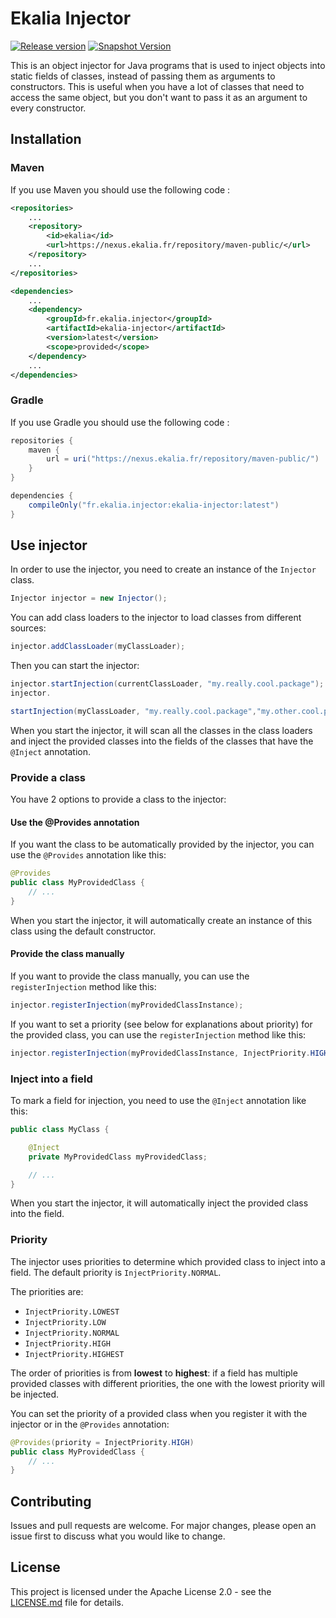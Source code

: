 # Ekalia Injector

[![Release version](https://img.shields.io/nexus/maven-releases/fr.ekalia.injector/ekalia-injector?server=https%3A%2F%2Fnexus.ekalia.fr&label=Release&color=green&link=https%3A%2F%2Fnexus.ekalia.fr%2F%23browse%2Fbrowse%3Amaven-release%3Afr%252Fekalia%252Finjector%252Fekalia-injector)](https://nexus.ekalia.fr/#browse/browse:maven-releases:fr%2Fekalia%2Finjector%2Fekalia-injector) [![Snapshot Version](https://img.shields.io/nexus/maven-snapshots/fr.ekalia.injector/ekalia-injector?server=https%3A%2F%2Fnexus.ekalia.fr&label=Snapshot&color=blue&link=https%3A%2F%2Fnexus.ekalia.fr%2F%23browse%2Fbrowse%3Amaven-public%3Afr%252Fekalia%252Finjector%252Fekalia-injector)](https://nexus.ekalia.fr/#browse/browse:maven-snapshots:fr%2Fekalia%2Finjector%2Fekalia-injector)

This is an object injector for Java programs that is used to inject objects into static fields of classes, instead of
passing them as arguments to constructors. This is useful when you have a lot of classes that need to access the same
object, but you don't want to pass it as an argument to every constructor.

## Installation

### Maven

If you use Maven you should use the following code :

```xml
<repositories>
    ...
    <repository>
        <id>ekalia</id>
        <url>https://nexus.ekalia.fr/repository/maven-public/</url>
    </repository>
    ...
</repositories>

<dependencies>
    ...
    <dependency>
        <groupId>fr.ekalia.injector</groupId>
        <artifactId>ekalia-injector</artifactId>
        <version>latest</version>
        <scope>provided</scope>
    </dependency>
    ...
</dependencies>
```

### Gradle

If you use Gradle you should use the following code :

```groovy
repositories {
    maven {
        url = uri("https://nexus.ekalia.fr/repository/maven-public/")
    }
}

dependencies {
    compileOnly("fr.ekalia.injector:ekalia-injector:latest")
}
```

## Use injector

In order to use the injector, you need to create an instance of the `Injector` class.

```java
Injector injector = new Injector();
```

You can add class loaders to the injector to load classes from different sources:

```java
injector.addClassLoader(myClassLoader);
```

Then you can start the injector:

```java
injector.startInjection(currentClassLoader, "my.really.cool.package");
injector.

startInjection(myClassLoader, "my.really.cool.package","my.other.cool.package");
```

When you start the injector, it will scan all the classes in the class loaders and inject the provided classes into the
fields of the classes that have the `@Inject` annotation.

### Provide a class

You have 2 options to provide a class to the injector:

#### Use the @Provides annotation

If you want the class to be automatically provided by the injector, you can use the `@Provides` annotation like this:

```java
@Provides
public class MyProvidedClass {
    // ...
}
```

When you start the injector, it will automatically create an instance of this class using the default constructor.

#### Provide the class manually

If you want to provide the class manually, you can use the `registerInjection` method like this:

```java
injector.registerInjection(myProvidedClassInstance);
```

If you want to set a priority (see below for explanations about priority) for the provided class, you can use the
`registerInjection` method like this:

```java
injector.registerInjection(myProvidedClassInstance, InjectPriority.HIGH);
```

### Inject into a field

To mark a field for injection, you need to use the `@Inject` annotation like this:

```java
public class MyClass {

    @Inject
    private MyProvidedClass myProvidedClass;

    // ...
}
```

When you start the injector, it will automatically inject the provided class into the field.

### Priority

The injector uses priorities to determine which provided class to inject into a field. The default priority is
`InjectPriority.NORMAL`.

The priorities are:

- `InjectPriority.LOWEST`
- `InjectPriority.LOW`
- `InjectPriority.NORMAL`
- `InjectPriority.HIGH`
- `InjectPriority.HIGHEST`

The order of priorities is from **lowest** to **highest**: if a field has multiple provided classes with different
priorities, the one with the lowest priority will be injected.

You can set the priority of a provided class when you register it with the injector or in the `@Provides` annotation:

```java
@Provides(priority = InjectPriority.HIGH)
public class MyProvidedClass {
    // ...
}
```

## Contributing

Issues and pull requests are welcome. For major changes, please open an issue first to discuss what you would like to
change.

## License

This project is licensed under the Apache License 2.0 - see the [LICENSE.md](LICENSE.md) file for details.
